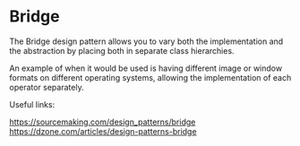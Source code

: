 # Bridge
The Bridge design pattern allows you to vary both the implementation and the abstraction by placing both in separate class hierarchies. 

An example of when it would be used is having different image or window formats on different operating systems, allowing the implementation of each operator separately. 

Useful links:

https://sourcemaking.com/design_patterns/bridge
https://dzone.com/articles/design-patterns-bridge
